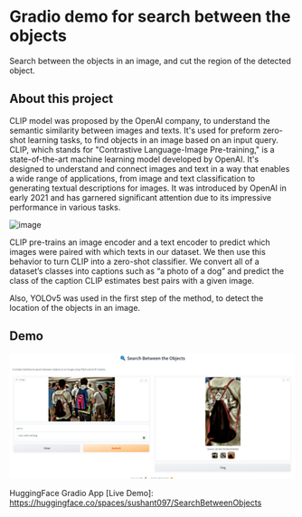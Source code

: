 # Gradio demo for search between the objects

Search between the objects in an image, and cut the region of the detected object.

## About this project
CLIP model was proposed by the OpenAI company, to understand the semantic similarity between images and texts. It's used for preform zero-shot learning tasks, to find objects in an image based on an input query. CLIP, which stands for "Contrastive Language-Image Pre-training," is a state-of-the-art machine learning model developed by OpenAI. It's designed to understand and connect images and text in a way that enables a wide range of applications, from image and text classification to generating textual descriptions for images. It was introduced by OpenAI in early 2021 and has garnered significant attention due to its impressive performance in various tasks.


![image](https://github.com/TharunSivamani/CLIP/assets/30827903/c82c6f5c-05d3-465f-aa23-7c6e71576673)

CLIP pre-trains an image encoder and a text encoder to predict which images were paired with which texts in our dataset. We then use this behavior to turn CLIP into a zero-shot classifier. We convert all of a dataset’s classes into captions such as “a photo of a dog” and predict the class of the caption CLIP estimates best pairs with a given image.

Also, YOLOv5 was used in the first step of the method, to detect the location of the objects in an image.

## Demo
![](images/clip_demo.png)



HuggingFace Gradio App [Live Demo]: https://huggingface.co/spaces/sushant097/SearchBetweenObjects